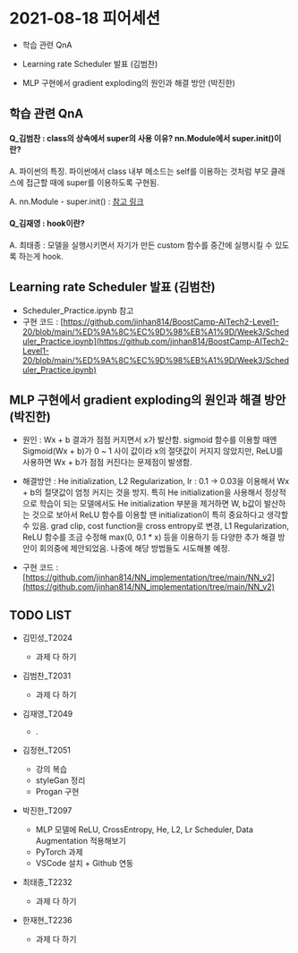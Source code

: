 # 2021-08-18 피어세션

- 학습 관련 QnA

- Learning rate Scheduler 발표 (김범찬)

- MLP 구현에서 gradient exploding의 원인과 해결 방안 (박진한)

## 학습 관련 QnA

#### Q_김범찬 : class의 상속에서 super의 사용 이유? nn.Module에서 super.init()이란?

A. 파이썬의 특징. 파이썬에서 class 내부 메소드는 self를 이용하는 것처럼 부모 클래스에 접근할 때에 super를 이용하도록 구현됨.

A. nn.Module - super.init() : [참고 링크](https://algopoolja.tistory.com/39)

#### Q_김재영 : hook이란?

A. 최태종 : 모델을 실행시키면서 자기가 만든 custom 함수를 중간에 실행시킬 수 있도록 하는게 hook.

## Learning rate Scheduler 발표 (김범찬)

- Scheduler_Practice.ipynb 참고
- 구현 코드 : [https://github.com/jinhan814/BoostCamp-AITech2-Level1-20/blob/main/%ED%9A%8C%EC%9D%98%EB%A1%9D/Week3/Scheduler_Practice.ipynb](https://github.com/jinhan814/BoostCamp-AITech2-Level1-20/blob/main/%ED%9A%8C%EC%9D%98%EB%A1%9D/Week3/Scheduler_Practice.ipynb)

## MLP 구현에서 gradient exploding의 원인과 해결 방안 (박진한)

- 원인 : Wx + b 결과가 점점 커지면서 x가 발산함. sigmoid 함수를 이용할 때엔 Sigmoid(Wx + b)가 0 ~ 1 사이 값이라 x의 절댓값이 커지지 않았지만, ReLU를 사용하면 Wx + b가 점점 커진다는 문제점이 발생함.

- 해결방안 : He initialization, L2 Regularization, lr : 0.1 -> 0.03을 이용해서 Wx + b의 절댓값이 엄청 커지는 것을 방지. 특히 He initialization을 사용해서 정상적으로 학습이 되는 모델에서도 He initialization 부분을 제거하면 W, b값이 발산하는 것으로 보아서 ReLU 함수를 이용할 땐 initialization이 특히 중요하다고 생각할 수 있음. grad clip, cost function을 cross entropy로 변경, L1 Regularization, ReLU 함수를 조금 수정해 max(0, 0.1 * x) 등을 이용하기 등 다양한 추가 해결 방안이 회의중에 제안되었음. 나중에 해당 방법들도 시도해볼 예정.

- 구현 코드 : [https://github.com/jinhan814/NN_implementation/tree/main/NN_v2](https://github.com/jinhan814/NN_implementation/tree/main/NN_v2)

## TODO LIST

* 김민성_T2024
  * 과제 다 하기

* 김범찬_T2031
  * 과제 다 하기

* 김재영_T2049
  * .

* 김정현_T2051
  * 강의 복습
  * styleGan 정리
  * Progan 구현

* 박진한_T2097
  * MLP 모델에 ReLU, CrossEntropy, He, L2, Lr Scheduler, Data Augmentation 적용해보기
  * PyTorch 과제
  * VSCode 설치 + Github 연동

* 최태종_T2232
  * 과제 다 하기

* 한재현_T2236
  * 과제 다 하기
 
